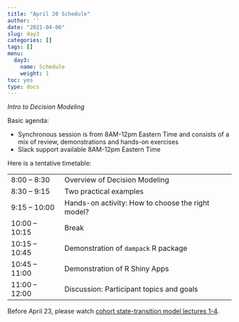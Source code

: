 ```yaml
---
title: "April 20 Schedule"
author: ''
date: "2021-04-06"
slug: day3
categories: []
tags: []
menu:
  day3:
    name: Schedule
    weight: 1
toc: yes
type: docs
---
```


*Intro to Decision Modeling*

Basic agenda:

- Synchronous session is from 8AM-12pm Eastern Time and consists of a mix of review, demonstrations and hands-on exercises
- Slack support available 8AM-12pm Eastern Time

Here is a tentative timetable:

|                            |            |
|--------------------------------------------|:------------------|
| 8:00 – 8:30  | Overview of Decision Modeling |
| 8:30 – 9:15 | Two practical examples | 
| 9:15 – 10:00 | Hands-on activity: How to choose the right model? |
| 10:00 – 10:15 | Break |
| 10:15 – 10:45 | Demonstration of `dampack` R package |
| 10:45 – 11:00 | Demonstration of R Shiny Apps |
| 11:00 – 12:00 | Discussion: Participant topics and goals |

Before April 23, please watch [cohort state-transition model lectures 1-4](https://janssen-decision-modeling-workshop.netlify.app/days/day4/videos_markov/).



 
